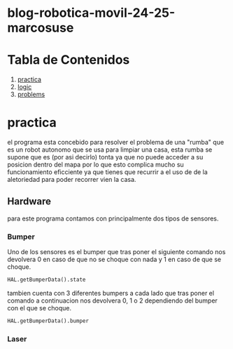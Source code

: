 # blog-robotica-movil-24-25-marcosuse

# Tabla de Contenidos
1. [practica](#practica)
2. [logic](#logic)
3. [problems](#problems)

# practica
el programa esta concebido para resolver el problema de una "rumba" que es un robot autonomo que se usa para limpiar una casa, esta rumba se supone que es (por asi decirlo) tonta ya que no puede acceder a su posicion dentro del mapa por lo que esto complica mucho su funcionamiento eficciente ya que tienes que recurrir a el uso de de la aletoriedad para poder recorrer vien la casa. 

## Hardware
para este programa contamos con principalmente dos tipos de sensores.
### Bumper
Uno de los sensores es el bumper que tras poner el siguiente comando nos devolvera 0 en caso de que no se choque con nada y 1 en caso de que se choque.
```python
HAL.getBumperData().state
```
tambien cuenta con 3 diferentes bumpers a cada lado que tras poner el comando a continuacion nos devolvera 0, 1 o 2 dependiendo del bumper con el que se choque.
```python
HAL.getBumperData().bumper
```
### Laser
